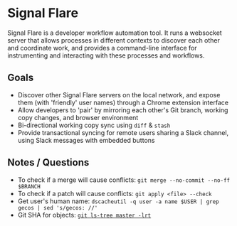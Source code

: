 # Signal Flare

Signal Flare is a developer workflow automation tool. It runs a websocket server that allows processes in different contexts to discover each other and coordinate work, and provides a command-line interface for instrumenting and interacting with these processes and workflows.

## Goals
 - Discover other Signal Flare servers on the local network, and expose them (with 'friendly' user names) through a Chrome extension interface
 - Allow developers to 'pair' by mirroring each other's Git branch, working copy changes, and browser environment
 - Bi-directional working copy sync using `diff` & `stash`
 - Provide transactional syncing for remote users sharing a Slack channel, using Slack messages with embedded buttons

## Notes / Questions
 - To check if a merge will cause conflicts: `git merge --no-commit --no-ff $BRANCH`
 - To check if a patch will cause conflicts: `git apply <file> --check`
 - Get user's human name: `dscacheutil -q user -a name $USER | grep gecos | sed 's/gecos: //'`
 - Git SHA for objects: [`git ls-tree master -lrt`](http://alblue.bandlem.com/2011/08/git-tip-of-week-objects.html)